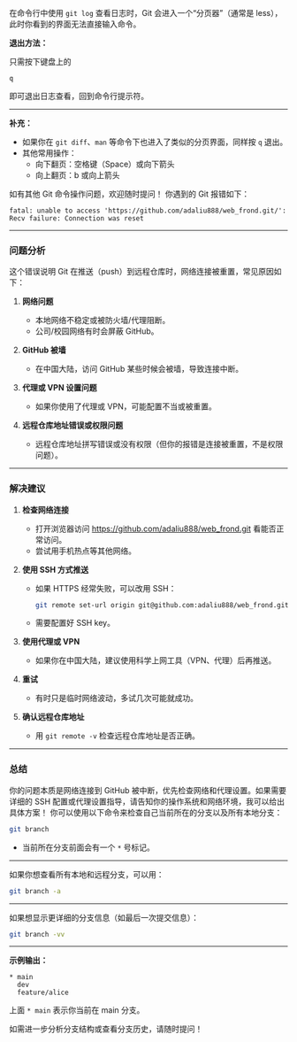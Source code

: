 在命令行中使用 `git log` 查看日志时，Git 会进入一个“分页器”（通常是 less），此时你看到的界面无法直接输入命令。

**退出方法：**

只需按下键盘上的  
```
q
```
即可退出日志查看，回到命令行提示符。

---

**补充：**

- 如果你在 `git diff`、`man` 等命令下也进入了类似的分页界面，同样按 `q` 退出。
- 其他常用操作：  
  - 向下翻页：空格键（Space）或向下箭头
  - 向上翻页：b 或向上箭头

如有其他 Git 命令操作问题，欢迎随时提问！
你遇到的 Git 报错如下：

```
fatal: unable to access 'https://github.com/adaliu888/web_frond.git/': Recv failure: Connection was reset
```

---

### 问题分析

这个错误说明 Git 在推送（push）到远程仓库时，网络连接被重置，常见原因如下：

1. **网络问题**  
   - 本地网络不稳定或被防火墙/代理阻断。
   - 公司/校园网络有时会屏蔽 GitHub。

2. **GitHub 被墙**  
   - 在中国大陆，访问 GitHub 某些时候会被墙，导致连接中断。

3. **代理或 VPN 设置问题**  
   - 如果你使用了代理或 VPN，可能配置不当或被重置。

4. **远程仓库地址错误或权限问题**  
   - 远程仓库地址拼写错误或没有权限（但你的报错是连接被重置，不是权限问题）。

---

### 解决建议

1. **检查网络连接**
   - 打开浏览器访问 https://github.com/adaliu888/web_frond.git 看能否正常访问。
   - 尝试用手机热点等其他网络。

2. **使用 SSH 方式推送**
   - 如果 HTTPS 经常失败，可以改用 SSH：
     ```bash
     git remote set-url origin git@github.com:adaliu888/web_frond.git
     ```
   - 需要配置好 SSH key。

3. **使用代理或 VPN**
   - 如果你在中国大陆，建议使用科学上网工具（VPN、代理）后再推送。

4. **重试**
   - 有时只是临时网络波动，多试几次可能就成功。

5. **确认远程仓库地址**
   - 用 `git remote -v` 检查远程仓库地址是否正确。

---

### 总结

你的问题本质是网络连接到 GitHub 被中断，优先检查网络和代理设置。如果需要详细的 SSH 配置或代理设置指导，请告知你的操作系统和网络环境，我可以给出具体方案！
你可以使用以下命令来检查自己当前所在的分支以及所有本地分支：

```bash
git branch
```

- 当前所在分支前面会有一个 `*` 号标记。

---

如果你想查看所有本地和远程分支，可以用：

```bash
git branch -a
```

---

如果想显示更详细的分支信息（如最后一次提交信息）：

```bash
git branch -vv
```

---

**示例输出：**
```
* main
  dev
  feature/alice
```
上面 `* main` 表示你当前在 main 分支。

如需进一步分析分支结构或查看分支历史，请随时提问！